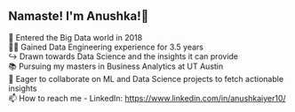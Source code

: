 

## Namaste! I'm Anushka!👧

 🌱 Entered the Big Data world in 2018 <br>
 👩‍💻 Gained Data Engineering experience for 3.5 years<br>
 ↪️ Drawn towards Data Science and the insights it can provide<br>
 📚 Pursuing my masters in Business Analytics at UT Austin<br>
 👀 Eager to collaborate on ML and Data Science projects to fetch actionable insights <br>
 📫 How to reach me - LinkedIn: https://www.linkedin.com/in/anushkaiyer10/

 <!--
**anu-kash/anu-kash** is a ✨ _special_ ✨ repository because its `README.md` (this file) appears on your GitHub profile.

Here are some ideas to get you started: -->

<!-- 
- 🌱 I’m currently learning ...
- 👯 I’m looking to collaborate on ...
- 🤔 I’m looking for help with ...
- 💬 Ask me about ...
- 📫 How to reach me: ...
- 😄 Pronouns: ...
- ⚡ Fun fact: ...
-->

